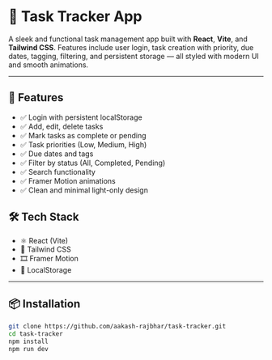 # 📝 Task Tracker App

A sleek and functional task management app built with **React**, **Vite**, and **Tailwind CSS**. Features include user login, task creation with priority, due dates, tagging, filtering, and persistent storage — all styled with modern UI and smooth animations.

---

## 🚀 Features

- ✅ Login with persistent localStorage
- ✅ Add, edit, delete tasks
- ✅ Mark tasks as complete or pending
- ✅ Task priorities (Low, Medium, High)
- ✅ Due dates and tags
- ✅ Filter by status (All, Completed, Pending)
- ✅ Search functionality
- ✅ Framer Motion animations
- ✅ Clean and minimal light-only design

## 🛠 Tech Stack

- ⚛️ React (Vite)
- 🎨 Tailwind CSS
- 🎞 Framer Motion
- 💾 LocalStorage

---

## 📦 Installation

```bash
git clone https://github.com/aakash-rajbhar/task-tracker.git
cd task-tracker
npm install
npm run dev
```
